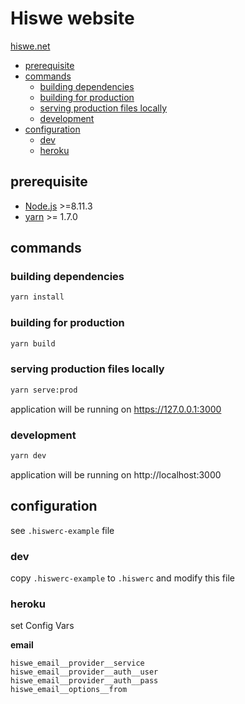 # Hiswe website

[hiswe.net](http://hiswe.net)

<!-- START doctoc generated TOC please keep comment here to allow auto update -->
<!-- DON'T EDIT THIS SECTION, INSTEAD RE-RUN doctoc TO UPDATE -->

- [prerequisite](#prerequisite)
- [commands](#commands)
  - [building dependencies](#building-dependencies)
  - [building for production](#building-for-production)
  - [serving production files locally](#serving-production-files-locally)
  - [development](#development)
- [configuration](#configuration)
  - [dev](#dev)
  - [heroku](#heroku)

<!-- END doctoc generated TOC please keep comment here to allow auto update -->

## prerequisite

- [Node.js](https://nodejs.org/en/) >=8.11.3
- [yarn](https://yarnpkg.com/lang/en/) >= 1.7.0

## commands

### building dependencies

```sh
yarn install
```

### building for production

```sh
yarn build
```

### serving production files locally

```sh
yarn serve:prod
```

application will be running on https://127.0.0.1:3000

### development

```sh
yarn dev
```

application will be running on http://localhost:3000

## configuration

see `.hiswerc-example` file

### dev

copy `.hiswerc-example` to `.hiswerc` and modify this file

### heroku

set Config Vars

**email**

```
hiswe_email__provider__service
hiswe_email__provider__auth__user
hiswe_email__provider__auth__pass
hiswe_email__options__from
```
